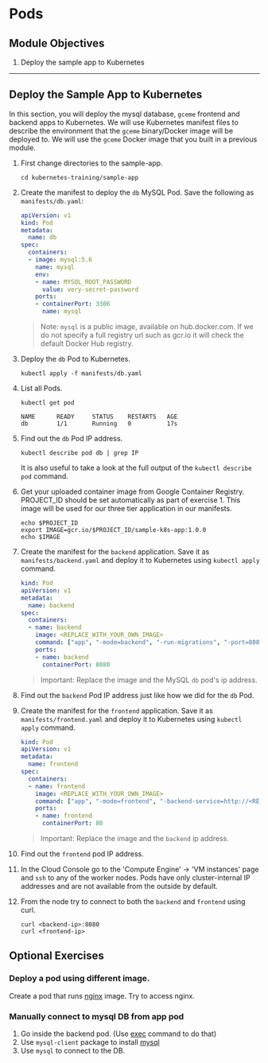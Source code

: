# Pods 

## Module Objectives

1. Deploy the sample app to Kubernetes

---

## Deploy the Sample App to Kubernetes

In this section, you will deploy the mysql database, `gceme` frontend and backend apps to Kubernetes. We will use Kubernetes manifest files to describe the environment that the `gceme` binary/Docker image will be deployed to. We will use the `gceme` Docker image that you built in a previous module.

1. First change directories to the sample-app.

    ```shell
    cd kubernetes-training/sample-app
    ```

1. Create the manifest to deploy the `db` MySQL Pod. Save the following as `manifests/db.yaml`:

    ```yaml
    apiVersion: v1
    kind: Pod
    metadata:
      name: db
    spec:
      containers:
      - image: mysql:5.6
        name: mysql
        env:
        - name: MYSQL_ROOT_PASSWORD
          value: very-secret-password
        ports:
        - containerPort: 3306
          name: mysql
    ```

    > Note: `mysql` is a public image, available on hub.docker.com. If we do not specify a full registry url such as gcr.io it will check the default Docker Hub registry.

1. Deploy the `db` Pod to Kubernetes.

    ```shell
    kubectl apply -f manifests/db.yaml
    ```

1. List all Pods.

    ```shell
    kubectl get pod
    ```

    ```
    NAME      READY     STATUS    RESTARTS   AGE
    db        1/1       Running   0          17s
    ```

1. Find out the `db` Pod IP address.

    ```shell
    kubectl describe pod db | grep IP
    ```

    It is also useful to take a look at the full output of the `kubectl describe pod` command.

1. Get your uploaded container image from Google Container Registry. PROJECT_ID should be set automatically as part of exercise 1. This image will be used for our three tier application in our manifests.

    ```shell
    echo $PROJECT_ID
    export IMAGE=gcr.io/$PROJECT_ID/sample-k8s-app:1.0.0
    echo $IMAGE
    ```

1. Create the manifest for the `backend` application. Save it as `manifests/backend.yaml` and deploy it to Kubernetes using `kubectl apply` command.

    ```yaml
    kind: Pod
    apiVersion: v1
    metadata:
      name: backend
    spec:
      containers:
      - name: backend
        image: <REPLACE_WITH_YOUR_OWN_IMAGE>
        command: ["app", "-mode=backend", "-run-migrations", "-port=8080", "-db-host=<REPLACE_WITH_MYSQL_IP>", "-db-password=very-secret-password" ]
        ports:
        - name: backend
          containerPort: 8080
    ```

    > Important: Replace the image and the MySQL `db` pod's ip address.

1. Find out the `backend` Pod IP address just like how we did for the `db` Pod.

1. Create the manifest for the `frontend` application. Save it as `manifests/frontend.yaml` and deploy it to Kubernetes using `kubectl apply` command.

    ```yaml
    kind: Pod
    apiVersion: v1
    metadata:
      name: frontend
    spec:
      containers:
      - name: frontend
        image: <REPLACE_WITH_YOUR_OWN_IMAGE>
        command: ["app", "-mode=frontend", "-backend-service=http://<REPLACE_WITH_BACKEND_IP>:8080", "-port=80"]
        ports:
        - name: frontend
          containerPort: 80
    ```

    > Important: Replace the image and the `backend` ip address.

1. Find out the `frontend` pod IP address.

1. In the Cloud Console go to the 'Compute Engine' -> 'VM instances' page and `ssh` to any of the worker nodes. Pods have only cluster-internal IP addresses and are not available from the outside by default.

1. From the node try to connect to both the `backend` and `frontend` using curl.

    ```shell
    curl <backend-ip>:8080
    curl <frontend-ip>
    ```


## Optional Exercises

### Deploy a pod using different image.

Create a pod that runs [nginx](https://hub.docker.com/_/nginx) image. Try to access nginx.

### Manually connect to mysql DB from app pod

1. Go inside the backend pod. (Use [exec](https://kubernetes.io/docs/tasks/debug-application-cluster/get-shell-running-container/) command to do that)
1. Use `mysql-client` package to install [mysql](https://dev.mysql.com/doc/refman/8.0/en/mysql.html)
1. Use `mysql` to connect to the DB.
